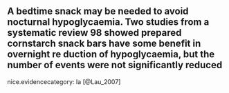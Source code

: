 A bedtime snack may be needed to avoid nocturnal hypoglycaemia. Two studies from a systematic review 98 showed prepared cornstarch snack bars have some benefit in overnight re duction of hypoglycaemia, but the number of events were not significantly reduced
---
 nice.evidencecategory: Ia
[@Lau_2007]
